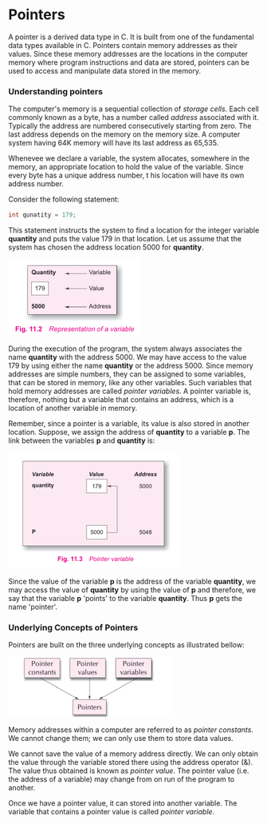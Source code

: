 # Pointers

A pointer is a derived data type in C. It is built from one of the fundamental data types available in C. Pointers contain memory addresses as their values. Since these memory addresses are the locations in the computer memory where program instructions and data are stored, pointers can be used to access and manipulate data stored in the memory.

### Understanding pointers

The computer's memory is a sequential collection of *storage cells*. Each cell commonly known as a byte, has a number called *address* associated with it. Typically the address are numbered consecutively starting from zero. The last address depends on the memory on the memory size. A computer system having 64K memory will have its last address as 65,535.

Whenevee we declare a variable, the system allocates, somewhere in the memory, an appropriate location to hold the value of the variable. Since every byte has a unique address number, t his location will have its own address number.

Consider the following statement:

```c
int qunatity = 179;
```

This statement instructs the system to find a location for the integer variable **quantity** and puts the value 179 in that location. Let us assume that the system has chosen the address location 5000 for **quantity**.

![pointer 1](asset/101-pointers.png)

During the execution of the program, the system always associates the name **quantity** with the address 5000. We may have access to the value 179 by using either the name **quantity** or the address 5000. Since memory addresses are simple numbers, they can be assigned to some variables, that can be stored in memory, like any other variables. Such variables that hold memory addresses are called *pointer variables*. A pointer variable is, therefore, nothing but a variable that contains an address, which is a location of another variable in memory.

Remember, since a pointer is a variable, its value is also stored in another location. Suppose, we assign the address of **quantity** to a variable **p**. The link between the variables **p** and **quantity** is:

![pointer 2](asset/102-pointers.png)

Since the value of the variable **p** is the address of the variable **quantity**, we may access the value of **quantity** by using the value of **p** and therefore, we say that the variable **p** 'points' to the variable **quantity**. Thus **p** gets the name 'pointer'.


### Underlying Concepts of Pointers

Pointers are built on the three underlying concepts as illustrated bellow:

![pointer 3](asset/103-pointers.png)

Memory addresses within a computer are referred to as *pointer constants*. We cannot change them; we can only use them to store data values.

We cannot save the value of a memory address directly. We can only obtain the value through the variable stored there using the address operator (&). The value thus obtained is known as *pointer value*. The pointer value (i.e. the address of a variable) may change from on run of the program to another.

Once we have a pointer value, it can stored into another variable. The variable that contains a pointer value is called *pointer variable*.